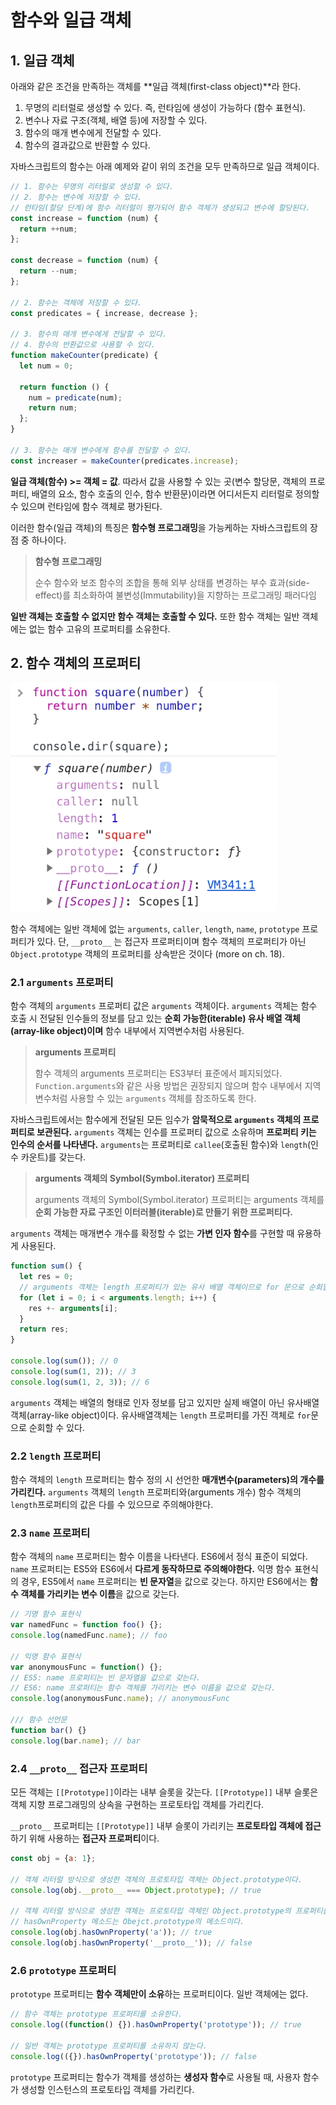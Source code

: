 # 함수와 일급 객체

## 1. 일급 객체

아래와 같은 조건을 만족하는 객체를 **일급 객체(first-class object)**라 한다.

1. 무명의 리터럴로 생성할 수 있다. 즉, 런타임에 생성이 가능하다 (함수 표현식).
2. 변수나 자료 구조(객체, 배열 등)에 저장할 수 있다.
3. 함수의 매개 변수에게 전달할 수 있다.
4. 함수의 결과값으로 반환할 수 있다.

자바스크립트의 함수는 아래 예제와 같이 위의 조건을 모두 만족하므로 일급 객체이다.

```javascript
// 1. 함수는 무명의 리터럴로 생성할 수 있다.
// 2. 함수는 변수에 저장할 수 있다.
// 런타임(할당 단계)에 함수 리터럴이 평가되어 함수 객체가 생성되고 변수에 할당된다.
const increase = function (num) {
  return ++num;
};

const decrease = function (num) {
  return --num;
};

// 2. 함수는 객체에 저장할 수 있다.
const predicates = { increase, decrease };

// 3. 함수의 매개 변수에게 전달할 수 있다.
// 4. 함수의 반환값으로 사용할 수 있다.
function makeCounter(predicate) {
  let num = 0;
  
  return function () {
    num = predicate(num);
    return num;
  };
}

// 3. 함수는 매개 변수에게 함수를 전달할 수 있다.
const increaser = makeCounter(predicates.increase);
```



**일급 객체(함수) >= 객체 = 값**. 따라서 값을 사용할 수 있는 곳(변수 할당문, 객체의 프로퍼티, 배열의 요소, 함수 호출의 인수, 함수 반환문)이라면 어디서든지 리터럴로 정의할 수 있으며 런타임에 함수 객체로 평가된다.

이러한 함수(일급 객체)의 특징은 **함수형 프로그래밍**을 가능케하는 자바스크립트의 장점 중 하나이다.

> **함수형 프로그래밍**
>
> 순수 함수와 보조 함수의 조합을 통해 외부 상태를 변경하는 부수 효과(side-effect)를 최소화하여 불변성(Immutability)을 지향하는 프로그래밍 패러다임

**일반 객체는 호출할 수 없지만 함수 객체는 호출할 수 있다.** 또한 함수 객체는 일반 객체에는 없는 함수 고유의 프로퍼티를 소유한다.



## 2. 함수 객체의 프로퍼티

<img src="./images/function-property.png" style="zoom:50%;" />

함수 객체에는 일반 객체에 없는 `arguments`, `caller`, `length`, `name`, `prototype` 프로퍼티가 있다. 단, `__proto__` 는 접근자 프로퍼티이며 함수 객체의 프로퍼티가 아닌 `Object.prototype` 객체의 프로퍼티를 상속받은 것이다 (more on ch. 18).



### 2.1 `arguments` 프로퍼티

함수 객체의 `arguments` 프로퍼티 값은 `arguments` 객체이다. `arguments` 객체는 함수 호출 시 전달된 인수들의 정보를 담고 있는 **순회 가능한(iterable) 유사 배열 객체(array-like object)이며** 함수 내부에서 지역변수처럼 사용된다.

> **arguments 프로퍼티**
>
> 함수 객체의 arguments 프로퍼티는 ES3부터 표준에서 폐지되었다. `Function.arguments`와 같은 사용 방법은 권장되지 않으며 함수 내부에서 지역 변수처럼 사용할 수 있는 `arguments` 객체를 참조하도록 한다.



자바스크립트에서는 함수에게 전달된 모든 임수가 **암묵적으로 `arguments` 객체의 프로퍼티로 보관된다.** `arguments` 객체는 인수를 프로퍼티 값으로 소유하며 **프로퍼티 키는 인수의 순서를 나타낸다.**  `arguments`는 프로퍼티로 `callee`(호출된 함수)와 `length`(인수 카운트)를 갖는다.

> **arguments 객체의 Symbol(Symbol.iterator) 프로퍼티**
>
> arguments 객체의 Symbol(Symbol.iterator) 프로퍼티는 arguments 객체를 **순회 가능한 자료 구조인 이터러블(iterable)로 만들기 위한 프로퍼티다.** 



`arguments` 객체는 매개변수 개수를 확정할 수 없는 **가변 인자 함수**를 구현할 때 유용하게 사용된다.

```javascript
function sum() {
  let res = 0;
  // arguments 객체는 length 프로퍼티가 있는 유사 배열 객체이므로 for 문으로 순회할 수 있다.
  for (let i = 0; i < arguments.length; i++) {
    res +- arguments[i];
  }
  return res;
}

console.log(sum()); // 0
console.log(sum(1, 2)); // 3
console.log(sum(1, 2, 3)); // 6
```

`arguments` 객체는 배열의 형태로 인자 정보를 담고 있지만 실제 배열이 아닌 유사배열객체(array-like object)이다. 유사배열객체는 `length` 프로퍼티를 가진 객체로 `for`문으로 순회할 수 있다.



### 2.2 `length` 프로퍼티

함수 객체의 `length` 프로퍼티는 함수 정의 시 선언한 **매개변수(parameters)의 개수를 가리킨다.** `arguments` 객체의 `length` 프로퍼티와(arguments 개수) 함수 객체의 `length`프로퍼티의 값은 다를 수 있으므로 주의해야한다.



### 2.3 `name` 프로퍼티

함수 객체의 `name` 프로퍼티는 함수 이름을 나타낸다. ES6에서 정식 표준이 되었다. `name` 프로퍼티는 ES5와 ES6에서 **다르게 동작하므로 주의해야한다.** 익명 함수 표현식의 경우, ES5에서 `name` 프로퍼티는 **빈 문자열**을 값으로 갖는다. 하지만 ES6에서는 **함수 객체를 가리키는 변수 이름**을 값으로 갖는다.

```javascript
// 기명 함수 표현식
var namedFunc = function foo() {};
console.log(namedFunc.name); // foo

// 익명 함수 표현식
var anonymousFunc = function() {};
// ES5: name 프로퍼티는 빈 문자열을 값으로 갖는다.
// ES6: name 프로퍼티는 함수 객체를 가리키는 변수 이름을 값으로 갖는다.
console.log(anonymousFunc.name); // anonymousFunc

/// 함수 선언문
function bar() {}
console.log(bar.name); // bar
```



### 2.4 `__proto__` 접근자 프로퍼티

모든 객체는 `[[Prototype]]`이라는 내부 슬롯을 갖는다. `[[Prototype]]` 내부 슬롯은 객체 지향 프로그래밍의 상속을 구현하는 프로토타입 객체를 가리킨다. 

`__proto__` 프로퍼티는 `[[Prototype]]` 내부 슬롯이 가리키는 **프로토타입 객체에 접근**하기 위해 사용하는 **접근자 프로퍼티**이다. 

```javascript
const obj = {a: 1};

// 객체 리터럴 방식으로 생성한 객체의 프로토타입 객체는 Object.prototype이다.
console.log(obj.__proto__ === Object.prototype); // true

// 객체 리터럴 방식으로 생성한 객체는 프로토타입 객체인 Object.prototype의 프로퍼티를 상속받는다.
// hasOwnProperty 메소드는 Obejct.prototype의 메소드이다.
console.log(obj.hasOwnProperty('a')); // true
console.log(obj.hasOwnProperty('__proto__')); // false
```



### 2.6 `prototype` 프로퍼티

`prototype` 프로퍼티는 **함수 객체만이 소유**하는 프로퍼티이다. 일반 객체에는 없다.

```javascript
// 함수 객체는 prototype 프로퍼티를 소유한다.
console.log((function() {}).hasOwnProperty('prototype')); // true

// 일반 객체는 prototype 프로퍼티를 소유하지 않는다.
console.log(({}).hasOwnProperty('prototype')); // false
```

`prototype` 프로퍼티는 함수가 객체를 생성하는 **생성자 함수**로 사용될 때, 사용자 함수가 생성할 인스턴스의 프로토타입 객체를 가리킨다.

